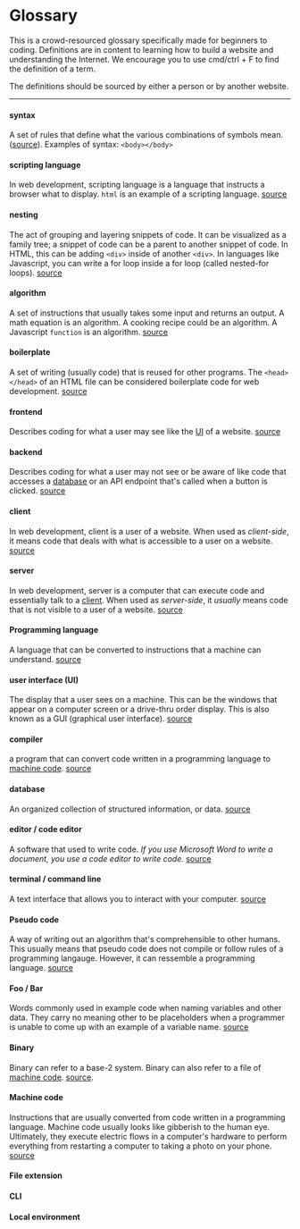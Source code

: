 # Glossary

This is a crowd-resourced glossary specifically made for beginners to coding. Definitions are in content to learning how to build a website and understanding the Internet. We encourage you to use cmd/ctrl + F to find the definition of a term.

The definitions should be sourced by either a person or by another website.

***

#### syntax
A set of rules that define what the various combinations of symbols mean. ([source](https://blog.devmountain.com/what-is-syntax-in-computer-programming-javascript-101/)). Examples of syntax: `<body></body>`

#### scripting language
In web development, scripting language is a language that instructs a browser what to display. `html` is an example of a scripting language. [source](https://www.educative.io/edpresso/what-is-a-scripting-language)

#### nesting
The act of grouping and layering snippets of code. It can be visualized as a family tree; a snippet of code can be a parent to another snippet of code. In HTML, this can be adding `<div>` inside of another `<div>`. In languages like Javascript, you can write a for loop inside a for loop (called nested-for loops). [source](https://www.thoughtco.com/nesting-html-tags-3466475)

#### algorithm
A set of instructions that usually takes some input and returns an output. A math equation is an algorithm. A cooking recipe could be an algorithm. A Javascript `function` is an algorithm. [source](https://theconversation.com/what-is-an-algorithm-how-computers-know-what-to-do-with-data-146665)

#### boilerplate
A set of writing (usually code) that is reused for other programs. The `<head></head>` of an HTML file can be considered boilerplate code for web development. [source](https://www.freecodecamp.org/news/whats-boilerplate-and-why-do-we-use-it-let-s-check-out-the-coding-style-guide-ac2b6c814ee7/)

#### frontend
Describes coding for what a user may see like the [UI](#user-interface-ui) of a website. [source](https://www.pluralsight.com/blog/software-development/front-end-vs-back-end)

#### backend
Describes coding for what a user may not see or be aware of like code that accesses a [database](#database) or an API endpoint that's called when a button is clicked. [source](https://www.pluralsight.com/blog/software-development/front-end-vs-back-end)

#### client
In web development, client is a user of a website. When used as *client-side*, it means code that deals with what is accessible to a user on a website. [source](https://developer.mozilla.org/en-US/docs/Learn/Server-side/First_steps/Client-Server_overview)

#### server
In web development, server is a computer that can execute code and essentially talk to a [client](#client). When used as *server-side*, it  *usually* means code that is not visible to a user of a website. [source](https://developer.mozilla.org/en-US/docs/Learn/Server-side/First_steps/Client-Server_overview)


#### Programming language
A language that can be converted to instructions that a machine can understand. [source](https://www.codecademy.com/resources/blog/programming-languages/)

#### user interface (UI)
The display that a user sees on a machine. This can be the windows that appear on a computer screen or a drive-thru order display. This is also known as a GUI (graphical user interface). [source](https://techterms.com/definition/user_interface)

#### compiler
a program that can convert code written in a programming language to [machine code](#machine-code). [source](https://lambda.uta.edu/cse5317/notes/node3.html)

#### database
An organized collection of structured information, or data. [source](https://www.oracle.com/database/what-is-database/)

#### editor / code editor
A software that used to write code. *If you use Microsoft Word to write a document, you use a code editor to write code.* [source](https://www.pcmag.com/encyclopedia/term/source-code-editor)

#### terminal / command line
A text interface that allows you to interact with your computer. [source](https://www.codecademy.com/articles/command-line-commands)

#### Pseudo code
A way of writing out an algorithm that's comprehensible to other humans. This usually means that pseudo code does not compile or follow rules of a programming langauge. However, it can ressemble a programming language. [source](https://www.geeksforgeeks.org/how-to-write-a-pseudo-code/)

#### Foo / Bar
Words commonly used in example code when naming variables and other data. They carry no meaning other to be placeholders when a programmer is unable to come up with an example of a variable name. [source](https://kb.iu.edu/d/aetq)

#### Binary
Binary can refer to a base-2 system. Binary can also refer to a file of [machine code](#machine-code). [source](https://www.computerhope.com/jargon/b/binary.htm).

#### Machine code
Instructions that are usually converted from code written in a programming language. Machine code usually looks like gibberish to the human eye. Ultimately, they execute electric flows in a computer's hardware to perform everything from restarting a computer to taking a photo on your phone. [source](https://icarus.cs.weber.edu/~dab/cs1410/textbook/1.Basics/machine.html)

#### File extension

#### CLI

#### Local environment
